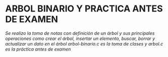 # ARBOL BINARIO Y PRACTICA ANTES DE EXAMEN

_Se realizo la toma de notas con definición de un árbol y sus principales operaciones como crear el árbol, insertar un elemento, buscar, borrar y actualizar un dato en el árbol arbol-binario.c es la toma de clases y arbol.c es la práctica antes de examen_
